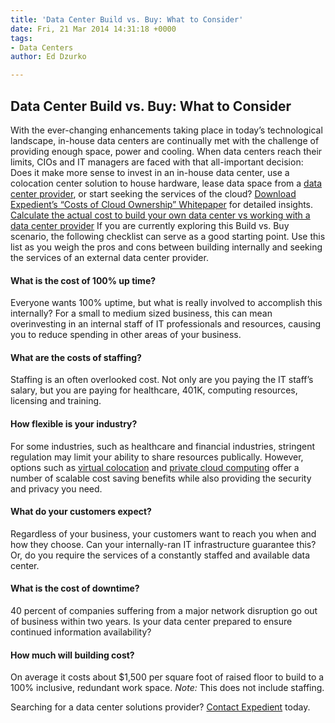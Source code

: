 ```yaml
---
title: 'Data Center Build vs. Buy: What to Consider'
date: Fri, 21 Mar 2014 14:31:18 +0000
tags:
- Data Centers
author: Ed Dzurko

---
```

## Data Center Build vs. Buy: What to Consider

With the ever-changing enhancements taking place in today’s technological landscape, in-house data centers are continually met with the challenge of providing enough space, power and cooling. When data centers reach their limits, CIOs and IT managers are faced with that all-important decision: Does it make more sense to invest in an in-house data center, use a colocation center solution to house hardware, lease data space from a [data center provider](https://www.expedient.com/the-data-centers/ "Data Centers"), or start seeking the services of the cloud? [Download Expedient’s “Costs of Cloud Ownership” Whitepaper](http://bit.ly/13IHfox) for detailed insights. [Calculate the actual cost to build your own data center vs working with a data center provider](https://www.expedient.com/data-center-build-vs-buy-calculator/ "THE COMPLETE CLOUD BUILD VS BUY CALCULATOR") If you are currently exploring this Build vs. Buy scenario, the following checklist can serve as a good starting point. Use this list as you weigh the pros and cons between building internally and seeking the services of an external data center provider.

#### **What is the cost of 100% up time?** 

Everyone wants 100% uptime, but what is really involved to accomplish this internally? For a small to medium sized business, this can mean overinvesting in an internal staff of IT professionals and resources, causing you to reduce spending in other areas of your business.

#### **What are the costs of staffing?** 

Staffing is an often overlooked cost. Not only are you paying the IT staff’s salary, but you are paying for healthcare, 401K, computing resources, licensing and training.

#### **How flexible is your industry?** 

For some industries, such as healthcare and financial industries, stringent regulation may limit your ability to share resources publically. However, options such as [virtual colocation](https://www.expedient.com/cloud-computing/virtual-colocation/ "Virtual Colocation") and [private cloud computing](https://www.expedient.com/cloud-computing/private-cloud-computing/ "Private") offer a number of scalable cost saving benefits while also providing the security and privacy you need.

#### **What do your customers expect?** 

Regardless of your business, your customers want to reach you when and how they choose. Can your internally-ran IT infrastructure guarantee this? Or, do you require the services of a constantly staffed and available data center.

#### **What is the cost of downtime?** 

40 percent of companies suffering from a major network disruption go out of business within two years. Is your data center prepared to ensure continued information availability?

#### **How much will building cost?** 

On average it costs about $1,500 per square foot of raised floor to build to a 100% inclusive, redundant work space. _Note:_ This does not include staffing.

Searching for a data center solutions provider? [Contact Expedient](https://www.expedient.com/support/ "Support") today.
